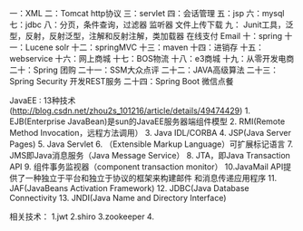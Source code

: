 一：XML
二：Tomcat http协议
三：servlet
四：会话管理
五：jsp
六：mysql
七：jdbc
八：分页，条件查询，过滤器 监听器 文件上传下载
九： Junit工具，泛型，反射，反射泛型，注解和反射注解，类加载器 在线支付 Email
十：spring
十一：Lucene solr
十二：springMVC
十三：maven
十四：进销存
十五：webservice
十六：网上商城
十七：BOS物流
十八：e3商城
十九：从零开发电商
二十：Spring 团购
二十一：SSM大众点评
二十二：JAVA高级算法
二十三：Spring Security 开发REST服务
二十四：Spring Boot 微信点餐

JavaEE : 13种技术
    (http://blog.csdn.net/zhou2s_101216/article/details/49474429)
    1. EJB(Enterprise JavaBean)是sun的JavaEE服务器端组件模型
    2. RMI(Remote Method Invocation，远程方法调用）
    3. Java IDL/CORBA
    4. JSP(Java Server Pages) 
    5. Java Servlet
    6. （Extensible Markup Language）可扩展标记语言
    7. JMS即Java消息服务（Java Message Service）
    8. JTA，即Java Transaction API
    9. 组件事务监视器（component transaction monitor）
    10.JavaMail API提供了一种独立于平台和独立于协议的框架来构建邮件
        和消息传递应用程序
    11. JAF(JavaBeans Activation Framework)
    12. JDBC(Java Database Connectivity
    13. JNDI(Java Name and Directory Interface) 

相关技术：
    1.jwt
    2.shiro
    3.zookeeper
    4.